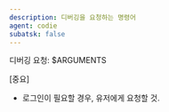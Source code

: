 ```yaml
---
description: 디버깅을 요청하는 명령어
agent: codie
subatsk: false
---
```

디버깅 요청:
$ARGUMENTS

[중요]
* 로그인이 필요할 경우, 유저에게 요청할 것.